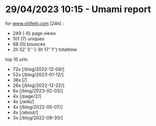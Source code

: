 # 29/04/2023 10:15 - Umami report
for www.shifeiti.com [24h] :

 - 249 (-8) page views
 - 101 (7) uniques
 - 68 (0) bounces
 - 2h 52' 5'' (-3h 17' 1'') totaltime


top 10 urls:
 - 72x [/blog/2022-12-09/]
 - 52x [/blog/2023-01-12/]
 - 36x [/]
 - 26x [/blog/2022-12-22/]
 - 6x [/blog/2023-02-03/]
 - 4x [/page/2/]
 - 4x [/wiki/]
 - 4x [/blog/2022-05-07/]
 - 4x [/about/]
 - 3x [/blog/2022-09-30/]


